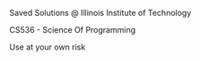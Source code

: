 
Saved Solutions @ Illinois Institute of Technology

CS536 - Science Of Programming

Use at your own risk
